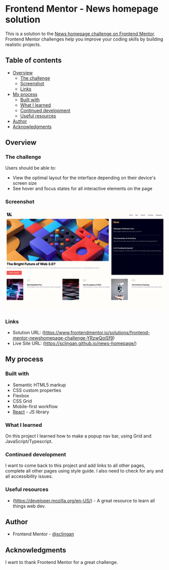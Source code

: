 # Frontend Mentor - News homepage solution

This is a solution to the [News homepage challenge on Frontend Mentor](https://www.frontendmentor.io/challenges/news-homepage-H6SWTa1MFl). Frontend Mentor challenges help you improve your coding skills by building realistic projects. 

## Table of contents

- [Overview](#overview)
  - [The challenge](#the-challenge)
  - [Screenshot](#screenshot)
  - [Links](#links)
- [My process](#my-process)
  - [Built with](#built-with)
  - [What I learned](#what-i-learned)
  - [Continued development](#continued-development)
  - [Useful resources](#useful-resources)
- [Author](#author)
- [Acknowledgments](#acknowledgments)


## Overview

### The challenge

Users should be able to:

- View the optimal layout for the interface depending on their device's screen size
- See hover and focus states for all interactive elements on the page

### Screenshot

![](./public/images/screenshot.png)





### Links

- Solution URL: (https://www.frontendmentor.io/solutions/frontend-mentor-newshomepage-challenge-YRzwQoiSf9)
- Live Site URL: (https://sclingan.github.io/news-homepage/)

## My process

### Built with

- Semantic HTML5 markup
- CSS custom properties
- Flexbox
- CSS Grid
- Mobile-first workflow
- [React](https://reactjs.org/) - JS library


### What I learned

On this project I learned how to make a popup nav bar, using Grid and JavaScript/Typescript.


### Continued development

I want to come back to this project and add links to all other pages, complete all other pages using style guide. I also need
to check for any and all accessibility issues.

### Useful resources

- (https://developer.mozilla.org/en-US/) - A great resource to learn all things web dev.


## Author

- Frontend Mentor - [@sclingan](https://www.frontendmentor.io/profile/sclingan)


## Acknowledgments

I want to thank Frontend Mentor for a great challenge.
